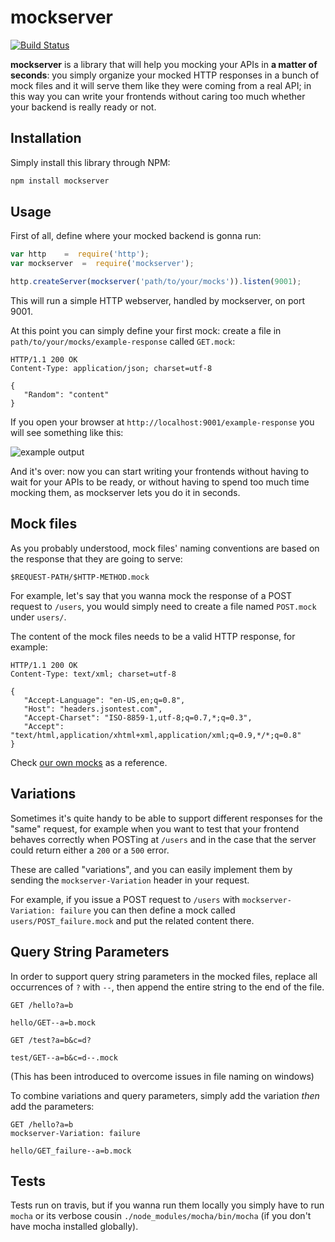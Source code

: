 # mockserver

[![Build Status](https://travis-ci.org/namshi/mockserver.svg?branch=master)](https://travis-ci.org/namshi/mockserver)

**mockserver** is a library that will help you mocking your APIs
in **a matter of seconds**: you simply organize your mocked
HTTP responses in a bunch of mock files and it will serve them
like they were coming from a real API; in this way you can
write your frontends without caring too much whether your
backend is really ready or not.

## Installation

Simply install this library through NPM:

``` bash
npm install mockserver
```

## Usage

First of all, define where your mocked backend is gonna run:

``` javascript
var http    =  require('http');
var mockserver  =  require('mockserver');

http.createServer(mockserver('path/to/your/mocks')).listen(9001);
```

This will run a simple HTTP webserver, handled by mockserver, on port
9001.

At this point you can simply define your first mock: create a file in
`path/to/your/mocks/example-response` called `GET.mock`:

```
HTTP/1.1 200 OK
Content-Type: application/json; charset=utf-8

{
   "Random": "content"
}
```

If you open your browser at `http://localhost:9001/example-response`
you will see something like this:

![example output](https://raw.githubusercontent.com/namshi/mockserver/readme/bin/images/example-response.png)

And it's over: now you can start writing your frontends without
having to wait for your APIs to be ready, or without having to spend
too much time mocking them, as mockserver lets you do it in seconds.

## Mock files

As you probably understood, mock files' naming conventions are based
on the response that they are going to serve:

```
$REQUEST-PATH/$HTTP-METHOD.mock
```

For example, let's say that you wanna mock the response of a POST request
to `/users`, you would simply need to create a file named `POST.mock` under `users/`.

The content of the mock files needs to be a valid HTTP response, for example:

```
HTTP/1.1 200 OK
Content-Type: text/xml; charset=utf-8

{
   "Accept-Language": "en-US,en;q=0.8",
   "Host": "headers.jsontest.com",
   "Accept-Charset": "ISO-8859-1,utf-8;q=0.7,*;q=0.3",
   "Accept": "text/html,application/xhtml+xml,application/xml;q=0.9,*/*;q=0.8"
}
```

Check [our own mocks](https://github.com/namshi/mockserver/tree/master/test/mocks) as a reference.

## Variations

Sometimes it's quite handy to be able to support different responses for
the "same" request, for example when you want to test that your frontend
behaves correctly when POSTing at `/users` and in the case that the server
could return either a `200` or a `500` error.

These are called "variations", and you can easily implement them by
sending the `mockserver-Variation` header in your request.

For example, if you issue a POST request to `/users` with `mockserver-Variation: failure`
you can then define a mock called `users/POST_failure.mock` and put the related content
there.

## Query String Parameters

In order to support query string parameters in the mocked files, replace all occurrences of `?` with `--`, then
append the entire string to the end of the file.

```
GET /hello?a=b

hello/GET--a=b.mock
```

```
GET /test?a=b&c=d?

test/GET--a=b&c=d--.mock
```

(This has been introduced to overcome issues in file naming on windows)

To combine variations and query parameters, simply add the variation *then* add the parameters:

```
GET /hello?a=b
mockserver-Variation: failure

hello/GET_failure--a=b.mock
```

## Tests

Tests run on travis, but if you wanna run them locally you simply
have to run `mocha` or its verbose cousin `./node_modules/mocha/bin/mocha`
(if you don't have mocha installed globally).